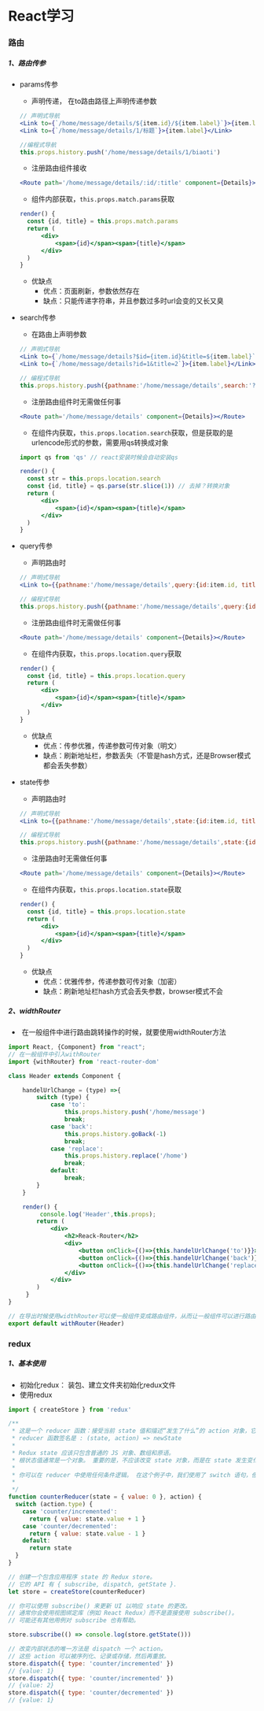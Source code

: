 # React学习



### 路由

##### 1、路由传参

- params传参

  - 声明传递， 在to路由路径上声明传递参数

  ```jsx
  // 声明式导航
  <Link to={`/home/message/details/${item.id}/${item.label}`}>{item.label}</Link>
  <Link to={`/home/message/details/1/标题`}>{item.label}</Link>
  
  //编程式导航
  this.props.history.push('/home/message/details/1/biaoti')
  ```

  - 注册路由组件接收

  ```jsx
  <Route path='/home/message/details/:id/:title' component={Details}></Route> 
  ```

  - 组件内部获取，`this.props.match.params`获取

  ```jsx
  render() {
  	const {id, title} = this.props.match.params
  	return (
  		<div>
  			<span>{id}</span><span>{title}</span>
  		</div>
  	)
  }
  ```

  - 优缺点
    - 优点：页面刷新，参数依然存在
    - 缺点：只能传递字符串，并且参数过多时url会变的又长又臭

- search传参

  - 在路由上声明参数

  ```jsx
  // 声明式导航
  <Link to={`/home/message/details?$id={item.id}&title=${item.label}`}>{item.label}</Link>
  <Link to={`/home/message/details?id=1&title=2`}>{item.label}</Link>
  
  // 编程式导航
  this.props.history.push({pathname:'/home/message/details',search:'?id=1&title=2'})
  ```

  - 注册路由组件时无需做任何事

  ```jsx
  <Route path='/home/message/details' component={Details}></Route> 
  ```

  - 在组件内获取，`this.props.location.search`获取，但是获取的是urlencode形式的参数，需要用qs转换成对象

  ```jsx
  import qs from 'qs' // react安装时候会自动安装qs
  
  render() {
    const str = this.props.location.search
  	const {id, title} = qs.parse(str.slice(1)) // 去掉？转换对象
  	return (
  		<div>
  			<span>{id}</span><span>{title}</span>
  		</div>
  	)
  }
  ```

- query传参

  - 声明路由时

  ```jsx
  // 声明式导航
  <Link to={{pathname:'/home/message/details',query:{id:item.id, title:item.label}}}>{item.label}</Link>
  
  // 编程式导航
  this.props.history.push({pathname:'/home/message/details',query:{id:1, title:2}})
  ```

  - 注册路由组件时无需做任何事

  ```jsx
  <Route path='/home/message/details' component={Details}></Route> 
  ```

  - 在组件内获取，`this.props.location.query`获取

  ```jsx
  render() {
  	const {id, title} = this.props.location.query
  	return (
  		<div>
  			<span>{id}</span><span>{title}</span>
  		</div>
  	)
  }
  ```

  - 优缺点
    - 优点：传参优雅，传递参数可传对象（明文）
    - 缺点：刷新地址栏，参数丢失（不管是hash方式，还是Browser模式都会丢失参数）

- state传参

  - 声明路由时

  ```jsx
  // 声明式导航
  <Link to={{pathname:'/home/message/details',state:{id:item.id, title:item.label}}}>{item.label}</Link>
  
  // 编程式导航
  this.props.history.push({pathname:'/home/message/details',state:{id:1, title:2}})
  ```

  - 注册路由时无需做任何事

  ```jsx
  <Route path='/home/message/details' component={Details}></Route> 
  ```

  - 在组件内获取，`this.props.location.state`获取

  ```jsx
  render() {
  	const {id, title} = this.props.location.state
  	return (
  		<div>
  			<span>{id}</span><span>{title}</span>
  		</div>
  	)
  }
  ```

  - 优缺点
    - 优点：优雅传参，传递参数可传对象（加密）
    - 缺点：刷新地址栏hash方式会丢失参数，browser模式不会

##### 2、widthRouter

- ​	在一般组件中进行路由跳转操作的时候，就要使用widthRouter方法

```jsx
import React, {Component} from "react";
// 在一般组件中引入withRouter
import {withRouter} from 'react-router-dom'

class Header extends Component {

    handelUrlChange = (type) =>{
        switch (type) {
            case 'to':
                this.props.history.push('/home/message')
                break;
            case 'back':
                this.props.history.goBack(-1)
                break;
            case 'replace':
                this.props.history.replace('/home')
                break;
            default:
                break;
        }
    }

    render() {
         console.log('Header',this.props);
        return (
            <div>
                <h2>Reack-Router</h2>
                <div>
                    <button onClick={()=>{this.handelUrlChange('to')}}>前进</button>
                    <button onClick={()=>{this.handelUrlChange('back')}}>后退</button>
                    <button onClick={()=>{this.handelUrlChange('replace')}}>刷新替换</button>
                </div>
            </div>
        )
     }
}

// 在导出时候使用widthRouter可以使一般组件变成路由组件，从而让一般组件可以进行路由跳转操作
export default withRouter(Header)
```



### redux

##### 1、基本使用

- 初始化redux： 装包、建立文件夹初始化redux文件
- 使用redux

```js
import { createStore } from 'redux'

/**
 * 这是一个 reducer 函数：接受当前 state 值和描述“发生了什么”的 action 对象，它返回一个新的 state 值。
 * reducer 函数签名是 : (state, action) => newState
 *
 * Redux state 应该只包含普通的 JS 对象、数组和原语。
 * 根状态值通常是一个对象。 重要的是，不应该改变 state 对象，而是在 state 发生变化时返回一个新对象。
 *
 * 你可以在 reducer 中使用任何条件逻辑。 在这个例子中，我们使用了 switch 语句，但这不是必需的。
 * 
 */
function counterReducer(state = { value: 0 }, action) {
  switch (action.type) {
    case 'counter/incremented':
      return { value: state.value + 1 }
    case 'counter/decremented':
      return { value: state.value - 1 }
    default:
      return state
  }
}

// 创建一个包含应用程序 state 的 Redux store。
// 它的 API 有 { subscribe, dispatch, getState }.
let store = createStore(counterReducer)

// 你可以使用 subscribe() 来更新 UI 以响应 state 的更改。
// 通常你会使用视图绑定库（例如 React Redux）而不是直接使用 subscribe()。
// 可能还有其他用例对 subscribe 也有帮助。

store.subscribe(() => console.log(store.getState()))

// 改变内部状态的唯一方法是 dispatch 一个 action。
// 这些 action 可以被序列化、记录或存储，然后再重放。
store.dispatch({ type: 'counter/incremented' })
// {value: 1}
store.dispatch({ type: 'counter/incremented' })
// {value: 2}
store.dispatch({ type: 'counter/decremented' })
// {value: 1}
```



